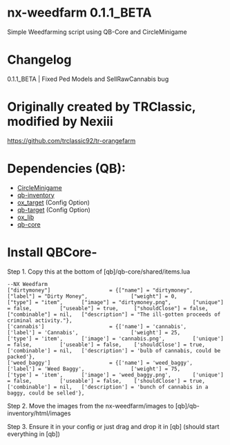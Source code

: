 # nx-weedfarm 0.1.1_BETA
Simple Weedfarming script using QB-Core and CircleMinigame

# Changelog

0.1.1_BETA | Fixed Ped Models and SellRawCannabis bug

# Originally created by TRClassic, modified by Nexiii
https://github.com/trclassic92/tr-orangefarm

# Dependencies (QB):
- [CircleMinigame](https://github.com/trclassic92/CircleMinigame)
- [qb-inventory](https://github.com/qbcore-framework/qb-inventory)
- [ox_target](https://github.com/overextended/ox_target) (Config Option)
- [qb-target](https://github.com/qbcore-framework/qb-target) (Config Option)
- [ox_lib](https://github.com/overextended/ox_lib)
- [qb-core](https://github.com/qbcore-framework/qb-core)


# Install QBCore-
Step 1. Copy this at the bottom of [qb]/qb-core/shared/items.lua

```
--NX Weedfarm
["dirtymoney"]                   = {["name"] = "dirtymoney",                    ["label"] = "Dirty Money",              ["weight"] = 0,         ["type"] = "item",      ["image"] = "dirtymoney.png",       ["unique"] = false,		    ["useable"] = true,     ["shouldClose"] = false,   ["combinable"] = nil,   ["description"] = "The ill-gotten proceeds of criminal activity."},
['cannabis'] 					 = {['name'] = 'cannabis', 						['label'] = 'Cannabis', 				['weight'] = 25, 		['type'] = 'item', 		['image'] = 'cannabis.png', 		['unique'] = false, 		['useable'] = false, 	['shouldClose'] = true,	   ['combinable'] = nil,   ['description'] = 'bulb of cannabis, could be packed'},
['weed_baggy'] 			 	     = {['name'] = 'weed_baggy', 					['label'] = 'Weed Baggy', 			    ['weight'] = 75, 		['type'] = 'item', 		['image'] = 'weed_baggy.png', 		['unique'] = false, 		['useable'] = false, 	['shouldClose'] = true,	   ['combinable'] = nil,   ['description'] = 'bunch of cannabis in a baggy, could be selled'},

```

Step 2. Move the images from the nx-weedfarm/images to [qb]/qb-inventory/html/images

Step 3. Ensure it in your config or just drag and drop it in [qb] (should start everything in [qb])
